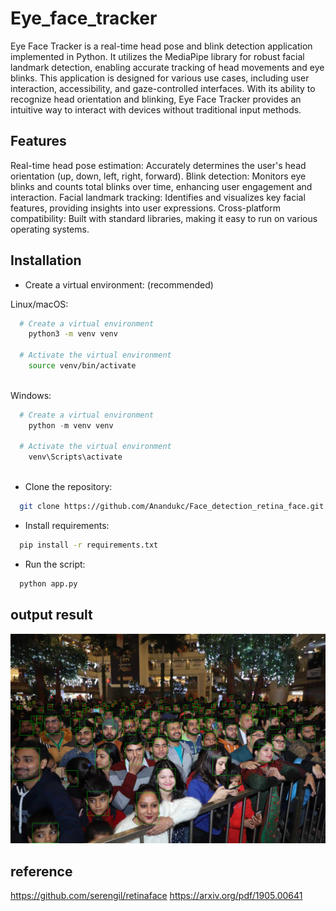 # Eye_face_tracker

Eye Face Tracker is a real-time head pose and blink detection application implemented in Python. It utilizes the MediaPipe library for robust facial landmark detection, enabling accurate tracking of head movements and eye blinks. This application is designed for various use cases, including user interaction, accessibility, and gaze-controlled interfaces. With its ability to recognize head orientation and blinking, Eye Face Tracker provides an intuitive way to interact with devices without traditional input methods.

## Features
Real-time head pose estimation: Accurately determines the user's head orientation (up, down, left, right, forward).
Blink detection: Monitors eye blinks and counts total blinks over time, enhancing user engagement and interaction.
Facial landmark tracking: Identifies and visualizes key facial features, providing insights into user expressions.
Cross-platform compatibility: Built with standard libraries, making it easy to run on various operating systems.



## Installation

- Create a virtual environment: (recommended)

Linux/macOS:

```bash
  # Create a virtual environment
    python3 -m venv venv

  # Activate the virtual environment
    source venv/bin/activate
  
```

 Windows:

```powershell
  # Create a virtual environment
    python -m venv venv

  # Activate the virtual environment
    venv\Scripts\activate
  
```

- Clone the repository:


```bash
  git clone https://github.com/Anandukc/Face_detection_retina_face.git
```





- Install requirements:


```bash
  pip install -r requirements.txt
```


- Run the script:

```bash
  python app.py
```


  



## output result

![Output Example](https://github.com/Anandukc/Face_detection_retina_face/raw/main/output_result.png)


## reference
https://github.com/serengil/retinaface
https://arxiv.org/pdf/1905.00641
